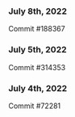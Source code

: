 ### July 8th, 2022

Commit #188367

### July 5th, 2022

Commit #314353


### July 4th, 2022

Commit #72281
